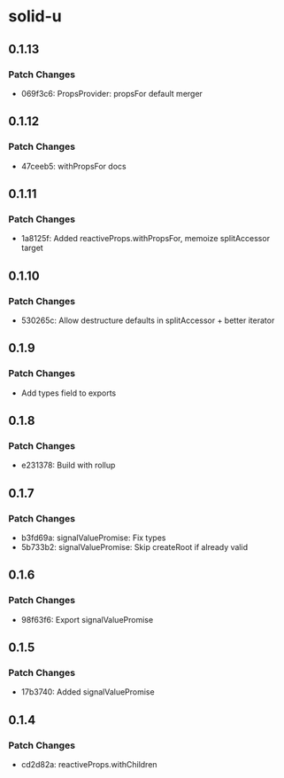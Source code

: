 # solid-u

## 0.1.13

### Patch Changes

- 069f3c6: PropsProvider: propsFor default merger

## 0.1.12

### Patch Changes

- 47ceeb5: withPropsFor docs

## 0.1.11

### Patch Changes

- 1a8125f: Added reactiveProps.withPropsFor, memoize splitAccessor target

## 0.1.10

### Patch Changes

- 530265c: Allow destructure defaults in splitAccessor + better iterator

## 0.1.9

### Patch Changes

- Add types field to exports

## 0.1.8

### Patch Changes

- e231378: Build with rollup

## 0.1.7

### Patch Changes

- b3fd69a: signalValuePromise: Fix types
- 5b733b2: signalValuePromise: Skip createRoot if already valid

## 0.1.6

### Patch Changes

- 98f63f6: Export signalValuePromise

## 0.1.5

### Patch Changes

- 17b3740: Added signalValuePromise

## 0.1.4

### Patch Changes

- cd2d82a: reactiveProps.withChildren
